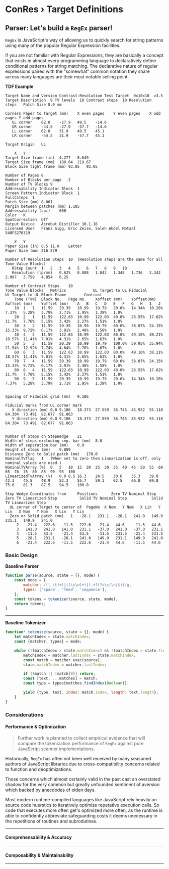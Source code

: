 ﻿# ConRes › Target Definitions

<script type="module" src="./tabular.matcher.spec.js"></script>

## Parser: Let's build a `RegEx` parser!

`RegEx` is JavaScript's way of allowing us to quickly search for string patterns using many of the popular Regular Expression facilities.

If you are not familiar with Regular Expressions, they are basically a concept that exists in almost every programming language to declaratively define conditional patterns for string matching. The declarative nature of regular expressions paired with the "somewhat" common notation they share across many languages are their most notable selling point.

<figcaption><b>TDF Example</b></figcaption>

```log
Target Name and Version	Contrast-Resolution Test Target  9x10x10  v3.5
Target Description 	9 TV levels  10 Contrast steps  10 Resolution steps   Patch Size 8.0 mm

Corners Paper to Target (mm)	X even pages	Y even pages	X odd pages	Y odd pages
   UL corner 	62.8	-27.9	49.5	-14.6
   UR corner 	-44.5	-27.9	-57.7	-14.6
   LL corner 	62.8	31.9	49.5	45.1
   LR corner 	-44.5	31.9	-57.7	45.1

Target Origin 	UL

	X	Y
Target Size frame (in)	4.277	8.649
Target Size frame (mm)	108.64	219.67
Block Size tight frame (mm)	93.05	93.05

Number of Pages	6
Number of Blocks per page	2
Number of TV Blocks	9
Addressability Indicator Block	1
Screen Pattern Indicator Block	1
FullCsteps 	1
Patch Size (mm)	8.001
Margin between patches (mm)	1.185
Addressability (spi)	600
Color	K
SpotCorrection	Off
Output Device	Acrobat Distiller 10.1.16
Licensed User	Franz Sigg, Eric Zeise, Saleh Abdel Motaal   540FS270319

	X	Y
Paper Size (in)	8.5	11.0	Letter
Paper Size (mm)	216	279

Number of Resolution Steps	10	(Resolution steps are the same for all Tone Value Blocks)
   RStep Count	1	2	3	4	5	6	7	8	9	10
   Resolution (lp/mm)	0.625	0.808	1.042	1.348	1.736	2.242	2.907	3.759	4.854	6.25

Number of Contrast Steps	10
Tone Value Blocks	Metrics			   UL Target to UL Fiducial		 UL Target to UL Block Frame		Contrast
	Tone (TV%)	Block No.	Page No.	Xoffset (mm)	Yoffset(mm)	Xoffset (mm)	Yoffset (mm)	A	B	C	D	E	F	G	H	I	J
	10	1	1	11.59	20.39	10.99	19.79	20.0%	14.34%	10.28%	7.37%	5.28%	3.79%	2.71%	1.95%	1.39%	1.0%
	20	2	1	11.59	122.63	10.99	122.03	40.0%	26.55%	17.62%	11.7%	7.76%	5.15%	3.42%	2.27%	1.51%	1.0%
	30	3	2	11.59	20.39	10.99	19.79	60.0%	38.07%	24.15%	15.33%	9.72%	6.17%	3.91%	2.48%	1.58%	1.0%
	40	4	2	11.59	122.63	10.99	122.03	80.0%	49.16%	30.21%	18.57%	11.41%	7.01%	4.31%	2.65%	1.63%	1.0%
	50	5	3	11.59	20.39	10.99	19.79	100.0%	59.95%	35.94%	21.54%	12.92%	7.74%	4.64%	2.78%	1.67%	1.0%
	60	6	3	11.59	122.63	10.99	122.03	80.0%	49.16%	30.21%	18.57%	11.41%	7.01%	4.31%	2.65%	1.63%	1.0%
	70	7	4	11.59	20.39	10.99	19.79	60.0%	38.07%	24.15%	15.33%	9.72%	6.17%	3.91%	2.48%	1.58%	1.0%
	80	8	4	11.59	122.63	10.99	122.03	40.0%	26.55%	17.62%	11.7%	7.76%	5.15%	3.42%	2.27%	1.51%	1.0%
	90	9	5	11.59	20.39	10.99	19.79	20.0%	14.34%	10.28%	7.37%	5.28%	3.79%	2.71%	1.95%	1.39%	1.0%


Spacing of Fiducial grid (mm)	9.186

Fiducial marks from UL corner mark
   X direction (mm)	0.0	9.186	18.373	27.559	36.745	45.932	55.118	64.304	73.491	82.677	91.863
   Y direction (mm)	0.0	9.186	18.373	27.559	36.745	45.932	55.118	64.304	73.491	82.677	91.863


Number of Steps on StepWedge	21
Width of steps excluding sep. bar (mm)	8.0
Width of separation bar (mm)	0.9
Height of steps (mm)	9.889
Distance Zero to Solid patch (mm)	178.0
NominalTVflag 	1	(When set to zero then Linearization is off, only nominal values are used.)
NominalTVArray (%) 	0	5	10	15	20	25	30	35	40	45	50	55	60	65	70	75	80	85	90	95	100
LinearizedTvArray (%) 	0.0	8.5	16.3	24.5	30.6	35.3	39.0	42.3	45.5	48.9	52.3	55.7	59.1	62.5	66.0	69.8	75.0	81.3	87.5	94.5	100.0

Step Wedge Coordinates from 	Positions	   Zero TV Nominal Step 		   Zero TV Linearized Step		    Solid TV Nominal Step 		    Solid TV Linearized Step
  UL corner of Target to center of 	PageNo 	X Nom 	Y Nom 	X Lin 	Y Lin	X Nom 	Y Nom 	X Lin 	Y Lin
  Zero or Solid patch (mm)	 1	 -28.1	 231.1	 -28.1	 241.0	 149.9	 231.1	 149.9	 241.0
	 2	 -21.4	 222.6	 -11.5	 222.6	 -21.4	 44.6	 -11.5	 44.6
	 3	 141.0	 241.0	 141.0	 231.1	 -37.0	 241.0	 -37.0	 231.1
	 4	 -11.5	 53.5	 -21.4	 53.5	 -11.5	 231.5	 -21.4	 231.5
	 5	 -28.1	 231.1	 -28.1	 241.0	 149.9	 231.1	 149.9	 241.0
	 6	 -21.4	 222.6	 -11.5	 222.6	 -21.4	 44.6	 -11.5	 44.6
```

### Basic Design

<figcaption><b>Baseline Parser</b></figcaption>

```js
function parse(source, state = {}, mode) {
	const mode = {
		matcher: /([ \t]+)|([\s\n]+)|(.+?(?=\s|\n|$))/g,
		types: ['space', 'feed', 'sequence'],
	};
	const tokens = tokenizer(source, state, mode);
	return tokens;
}
```

---

<figcaption><b>Baseline Tokenizer</b></figcaption>

```js
function* tokenize(source, state = {}, mode) {
	let matchIndex = state.matchIndex;
	const {matcher, types} = mode;

	while (!(matchIndex > state.matchIndex) && !(matchIndex > state.finalIndex)) {
		matchIndex = matcher.lastIndex = state.matchIndex;
		const match = matcher.exec(source);
		state.matchIndex = matcher.lastIndex;

		if (!match || !match[0]) return;
		const [text, ...matches] = match;
		const type = types[matches.findIndex(Boolean)];

		yield {type, text, index: match.index, length: text.length};
	}
}
```

### Considerations

#### Performance & Optimization

<blockquote float-right>

Further work is planned to collect empirical evidence that will compare the tokenization performance of `RegEx` against pure JavaScript scanner implementations.

</blockquote>

Historically, `RegEx` has often not been well received by many seasoned authors of JavaScript libraries due to cross-compatibility concerns related to function and deoptimizations.

Those concerns which almost certainly valid in the past cast an overstated shadow for the very common but greatly unfounded sentiment of aversion which backed by anecdodes of olden days.

Most modern runtime-compiled languages like JavaScript rely heavily on source code huerstics to iteratively optimize repetative execution calls. So code that executes more often get's optimized more often, as the runtime is able to confidently abbreviate safeguarding costs it deems unecessary in the repetitions of routines and subrodutines.

<hr clear-both/>

#### Comprehensability & Accuracy

<hr clear-both/>

#### Composability & Maintainability

<hr clear-both/>

<style src="styles.css"></style>
